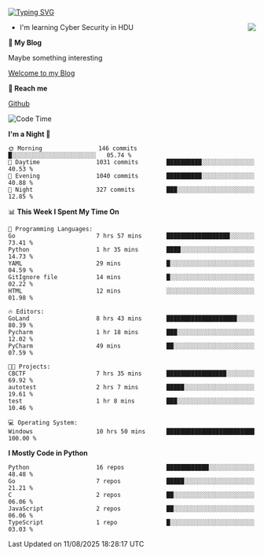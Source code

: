 [![Typing SVG](https://readme-typing-svg.herokuapp.com?font=Fira+Code&pause=1000&random=false&width=450&height=60&lines=Hello+%F0%9F%91%8B%F0%9F%8F%BB;I'm+JBNRZ)](https://git.io/typing-svg)

<a href="#">
  <img align="right" src="https://github-readme-stats.vercel.app/api?username=JBNRZ&show_icons=true&bg_color=15,f2f7fd,E0EAFC" />
</a>

- I'm learning Cyber Security in HDU

 **🌱 My Blog**

Maybe something interesting

[Welcome to my Blog](https://jbnrz.com.cn/)

 **💬 Reach me** 

[Github](https://github.com/JBNRZ)


<!--START_SECTION:waka-->
![Code Time](http://img.shields.io/badge/Code%20Time-1%2C366%20hrs%2010%20mins-blue)

**I'm a Night 🦉** 

```text
🌞 Morning                146 commits         █░░░░░░░░░░░░░░░░░░░░░░░░   05.74 % 
🌆 Daytime                1031 commits        ██████████░░░░░░░░░░░░░░░   40.53 % 
🌃 Evening                1040 commits        ██████████░░░░░░░░░░░░░░░   40.88 % 
🌙 Night                  327 commits         ███░░░░░░░░░░░░░░░░░░░░░░   12.85 % 
```


📊 **This Week I Spent My Time On** 

```text
💬 Programming Languages: 
Go                       7 hrs 57 mins       ██████████████████░░░░░░░   73.41 % 
Python                   1 hr 35 mins        ████░░░░░░░░░░░░░░░░░░░░░   14.73 % 
YAML                     29 mins             █░░░░░░░░░░░░░░░░░░░░░░░░   04.59 % 
GitIgnore file           14 mins             █░░░░░░░░░░░░░░░░░░░░░░░░   02.22 % 
HTML                     12 mins             ░░░░░░░░░░░░░░░░░░░░░░░░░   01.98 % 

🔥 Editors: 
GoLand                   8 hrs 43 mins       ████████████████████░░░░░   80.39 % 
Pycharm                  1 hr 18 mins        ███░░░░░░░░░░░░░░░░░░░░░░   12.02 % 
PyCharm                  49 mins             ██░░░░░░░░░░░░░░░░░░░░░░░   07.59 % 

🐱‍💻 Projects: 
CBCTF                    7 hrs 35 mins       █████████████████░░░░░░░░   69.92 % 
autotest                 2 hrs 7 mins        █████░░░░░░░░░░░░░░░░░░░░   19.61 % 
test                     1 hr 8 mins         ███░░░░░░░░░░░░░░░░░░░░░░   10.46 % 

💻 Operating System: 
Windows                  10 hrs 50 mins      █████████████████████████   100.00 % 
```

**I Mostly Code in Python** 

```text
Python                   16 repos            ████████████░░░░░░░░░░░░░   48.48 % 
Go                       7 repos             █████░░░░░░░░░░░░░░░░░░░░   21.21 % 
C                        2 repos             ██░░░░░░░░░░░░░░░░░░░░░░░   06.06 % 
JavaScript               2 repos             ██░░░░░░░░░░░░░░░░░░░░░░░   06.06 % 
TypeScript               1 repo              █░░░░░░░░░░░░░░░░░░░░░░░░   03.03 % 
```




 Last Updated on 11/08/2025 18:28:17 UTC
<!--END_SECTION:waka-->
